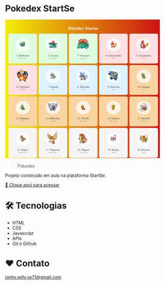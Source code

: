 # Pokedex StartSe

![preview](./.github/preview.png)

> Pokedex

Projeto construído em aula na plataforma StartSe.

[ 🔗 Clique aqui para acessar](https://jonhy-willy.github.io/Projeto_API_Pokedex/)

# 🛠 Tecnologias

- HTML
- CSS
- Javascript
- APIs
- Git e Github

# ❤ Contato

jonhy.willy.jw71@gmail.com
